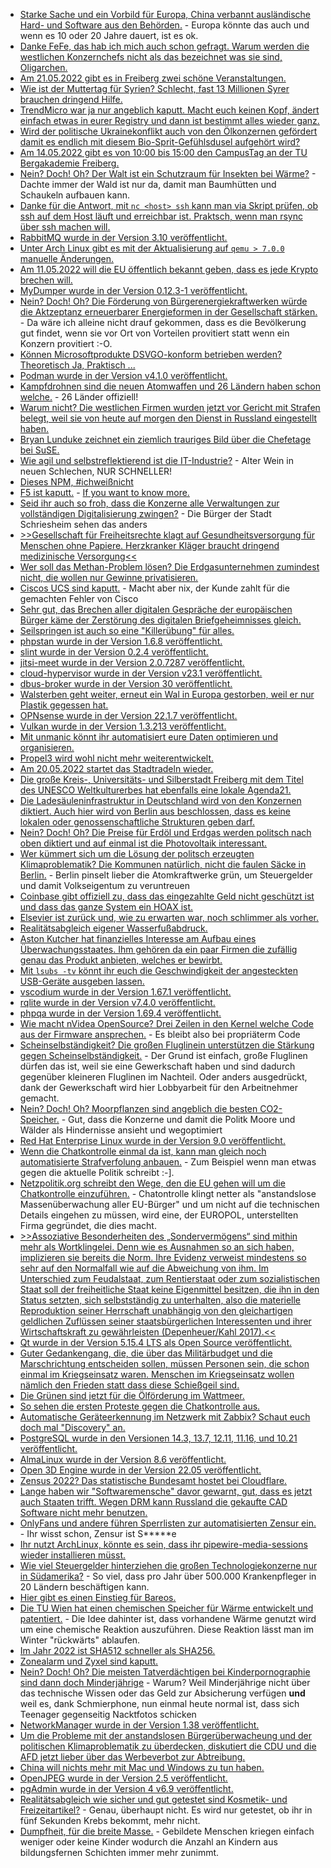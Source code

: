 * [Starke Sache und ein Vorbild für Europa, China verbannt ausländische Hard- und Software aus den Behörden.](https://blog.fefe.de/?ts=9c86d1ab) - Europa könnte das auch und wenn es 10 oder 20 Jahre dauert, ist es ok.
* [Danke FeFe, das hab ich mich auch schon gefragt. Warum werden die westlichen Konzernchefs nicht als das bezeichnet was sie sind, Oligarchen.](https://blog.fefe.de/?ts=9c896e14)
* [Am 21.05.2022 gibt es in Freiberg zwei schöne Veranstaltungen.](https://freibergfueralle.de/fotowettbewerb-fuer-alle)
* [Wie ist der Muttertag für Syrien? Schlecht, fast 13 Millionen Syrer brauchen dringend Hilfe.](https://netzfrauen.org/2022/05/08/syria-2/)
* [TrendMicro war ja nur angeblich kaputt. Macht euch keinen Kopf, ändert einfach etwas in eurer Registry und dann ist bestimmt alles wieder ganz.](https://www.borncity.com/blog/2022/05/09/trend-micro-sicherheitslsungen-registry-nderungen-nach-fehlalarm-3-mai-2022-zurcknehmen/)
* [Wird der politische Ukrainekonflikt auch von den Ölkonzernen gefördert damit es endlich mit diesem Bio-Sprit-Gefühlsdusel aufgehört wird?](https://www.sonnenseite.com/de/mobilitaet/biosprit-umstritten/)
* [Am 14.05.2022 gibt es von 10:00 bis 15:00 den CampusTag an der TU Bergakademie Freiberg.](https://tu-freiberg.de/presse/studieninfos-fuer-schuelerinnen-und-schueler-aus-erster-hand-campustag-am-14-mai)
* [Nein? Doch! Oh? Der Walt ist ein Schutzraum für Insekten bei Wärme?](https://www.sonnenseite.com/de/umwelt/der-wald-als-schutzraum-fuer-insekten-in-waermeren-klimazonen/) - Dachte immer der Wald ist nur da, damit man Baumhütten und Schaukeln aufbauen kann.
* [Danke für die Antwort, mit `nc <host> ssh` kann man via Skript prüfen, ob ssh auf dem Host läuft und erreichbar ist. Praktsch, wenn man rsync über ssh machen will.](https://utcc.utoronto.ca/~cks/space/blog/sysadmin/CheckRsyncMasterIsUp)
* [RabbitMQ wurde in der Version 3.10 veröffentlicht.](https://blog.rabbitmq.com/posts/2022/05/rabbitmq-3.10-release-overview/)
* [Unter Arch Linux gibt es mit der Aktualisierung auf `qemu > 7.0.0` manuelle Änderungen.](https://archlinux.org/news/qemu-700-changes-split-package-setup/)
* [Am 11.05.2022 will die EU öffentlich bekannt geben, dass es jede Krypto brechen will.](https://www.ccc.de/de/updates/2022/eu-kommission-will-alle-chatnachrichten-durchleuchten)
* [MyDumper wurde in der Version 0.12.3-1 veröffentlicht.](https://www.percona.com/blog/mydumper-0-12-3-1-is-now-available/)
* [Nein? Doch! Oh? Die Förderung von Bürgerenergiekraftwerken würde die Aktzeptanz erneuerbarer Energieformen in der Gesellschaft stärken.](https://www.sonnenseite.com/de/politik/ein-wegweisendes-bverfg-urteil-fuer-die-windkraft-und-ausgerechnet-der-bwe-kritisiert/) - Da wäre ich alleine nicht drauf gekommen, dass es die Bevölkerung gut findet, wenn sie vor Ort von Vorteilen provitiert statt wenn ein Konzern provitiert :-O.
* [Können Microsoftprodukte DSVGO-konform betrieben werden? Theoretisch Ja, Praktisch ... ](https://www.kuketz-blog.de/datenschutz-studien-analysen-und-einschaetzungen-zu-microsoft-produkten/)
* [Podman wurde in der Version v4.1.0 veröffentlicht.](https://podman.io/releases/2022/05/09/podman-release-v4.1.0.html)
* [Kampfdrohnen sind die neuen Atomwaffen und 26 Ländern haben schon welche.](https://netzpolitik.org/2022/26-laender-haben-bewaffnete-drohnen/) - 26 Länder offiziell!
* [Warum nicht? Die westlichen Firmen wurden jetzt vor Gericht mit Strafen belegt, weil sie von heute auf morgen den Dienst in Russland eingestellt haben.](https://www.bleepingcomputer.com/news/technology/dell-apple-netflix-face-lawsuits-for-pulling-services-out-of-russia/)
* [Bryan Lunduke zeichnet ein ziemlich trauriges Bild über die Chefetage bei SuSE.](https://blog.fefe.de/?ts=9c84f822)
* [Wie agil und selbstreflektierend ist die IT-Industrie?](https://blog.fefe.de/?ts=9c84f0e0) - Alter Wein in neuen Schlechen, NUR SCHNELLER!
* [Dieses NPM, #ichweißnicht](https://blog.fefe.de/?ts=9c84ed8a)
* [F5 ist kaputt.](https://blog.fefe.de/?ts=9c84e657) - [If you want to know more.](https://www.bleepingcomputer.com/news/security/hackers-exploiting-critical-f5-big-ip-bug-public-exploits-released/)
* [Seid ihr auch so froh, dass die Konzerne alle Verwaltungen zur vollständigen Digitalisierung zwingen?](https://www.borncity.com/blog/2022/05/10/schriesheim-kommunale-daten-nach-ransomware-befall-im-darknet/) - Die Bürger der Stadt Schriesheim sehen das anders
* [>>Gesellschaft für Freiheitsrechte klagt auf Gesundheitsversorgung für Menschen ohne Papiere. Herzkranker Kläger braucht dringend medizinische Versorgung<<](https://freiheitsrechte.org/pm-gesundheitsversorgung/)
* [Wer soll das Methan-Problem lösen? Die Erdgasunternehmen zumindest nicht, die wollen nur Gewinne privatisieren.](https://www.sonnenseite.com/de/wirtschaft/ein-grossteil-der-erdgas-unternehmen-ignoriert-weiter-klimaschaedliche-methan-emissionen/)
* [Ciscos UCS sind kaputt.](https://www.borncity.com/blog/2022/05/10/fertigungsfehler-cisco-warnt-vor-dimm-ausfllen/) - Macht aber nix, der Kunde zahlt für die gemachten Fehler von Cisco
* [Sehr gut, das Brechen aller digitalen Gespräche der europäischen Bürger käme der Zerstörung des digitalen Briefgeheimnisses gleich.](https://www.patrick-breyer.de/zerstoerung-des-digitalen-briefgeheimnisses-klage-gegen-chatkontrolle-eingereicht/)
* [Seilspringen ist auch so eine "Killerübung" für alles.](https://www.careelite.de/seilspringen-vorteile-springseil/)
* [phpstan wurde in der Version 1.6.8 veröffentlicht.](https://github.com/phpstan/phpstan/releases/tag/1.6.8)
* [slint wurde in der Version 0.2.4 veröffentlicht.](https://github.com/slint-ui/slint/releases/tag/v0.2.4)
* [jitsi-meet wurde in der Version 2.0.7287 veröffentlicht.](https://github.com/jitsi/jitsi-meet/releases/tag/stable/jitsi-meet_7287)
* [cloud-hypervisor wurde in der Version v23.1 veröffentlicht.](https://github.com/cloud-hypervisor/cloud-hypervisor/releases/tag/v23.1)
* [dbus-broker wurde in der Version 30 veröffentlicht.](https://www.phoronix.com/scan.php?page=news_item&px=Dbus-Broker-30)
* [Walsterben geht weiter, erneut ein Wal in Europa gestorben, weil er nur Plastik gegessen hat.](https://netzfrauen.org/2022/05/10/plastik-8/)
* [OPNsense wurde in der Version 22.1.7 veröffentlicht.](https://opnsense.org/opnsense-22-1-7-released/)
* [Vulkan wurde in der Version 1.3.213 veröffentlicht.](https://www.phoronix.com/scan.php?page=news_item&px=Vulkan-1.3.213-Released)
* [Mit unmanic könnt ihr automatisiert eure Daten optimieren und organisieren.](https://docs.unmanic.app/)
* [Propel3 wird wohl nicht mehr weiterentwickelt.](https://github.com/propelorm/Propel3/issues/92)
* [Am 20.05.2022 startet das Stadtradeln wieder.](https://www.stadtradeln.de)
* [Die große Kreis-, Universitäts- und Silberstadt Freiberg mit dem Titel des UNESCO Weltkulturerbes hat ebenfalls eine lokale Agenda21.](http://freibergeragenda21.de/)
* [Die Ladesäuleninfrastruktur in Deutschland wird von den Konzernen diktiert. Auch hier wird von Berlin aus beschlossen, dass es keine lokalen oder genossenschaftliche Strukturen geben darf.](https://www.sonnenseite.com/de/mobilitaet/e-mobilitaet-mal-eben-gruen-laden/)
* [Nein? Doch! Oh? Die Preise für Erdöl und Erdgas werden politsch nach oben diktiert und auf einmal ist die Photovoltaik interessant.](https://www.sonnenseite.com/de/wirtschaft/solarenergie-geschaeftsklima-auf-allzeithoch/)
* [Wer kümmert sich um die Lösung der politsch erzeugten Klimaproblematik? Die Kommunen natürlich, nicht die faulen Säcke in Berlin.](https://www.sonnenseite.com/de/politik/stadtspitzen-nennen-erstmals-klimathematik-als-wichtigste-aktuelle-aufgabe/) - Berlin pinselt lieber die Atomkraftwerke grün, um Steuergelder und damit Volkseigentum zu veruntreuen
* [Coinbase gibt offiziell zu, dass das eingezahlte Geld nicht geschützt ist und dass das ganze System ein HOAX ist.](https://blog.fefe.de/?ts=9c85be39)
* [Elsevier ist zurück und, wie zu erwarten war, noch schlimmer als vorher.](https://blog.fefe.de/?ts=9c85be39)
* [Realitätsabgleich eigener Wasserfußabdruck.](https://www.careelite.de/wasserfussabdruck/)
* [Aston Kutcher hat finanzielles Interesse am Aufbau eines Überwachungsstaates. Ihm gehören da ein paar Firmen die zufällig genau das Produkt anbieten, welches er bewirbt.](https://netzpolitik.org/2022/chatkontrolle-wie-ein-hollywoodstar-fuer-mehr-ueberwachung-wirbt/)
* [Mit `lsubs -tv` könnt ihr euch die Geschwindigkeit der angesteckten USB-Geräte ausgeben lassen.](https://utcc.utoronto.ca/~cks/space/blog/linux/SeeingUSBDeviceSpeeds)
* [vscodium wurde in der Version 1.67.1 veröffentlicht.](https://github.com/VSCodium/vscodium/releases/tag/1.67.1)
* [rqlite wurde in der Version v7.4.0 veröffentlicht.](https://github.com/rqlite/rqlite/releases/tag/v7.4.0)
* [phpqa wurde in der Version 1.69.4 veröffentlicht.](https://github.com/jakzal/phpqa/releases/tag/v1.69.4)
* [Wie macht nVidea OpenSource? Drei Zeilen in den Kernel welche Code aus der Firmware ansprechen.](https://blog.fefe.de/?ts=9c82f495) - Es bleibt also bei propriäterm Code
* [Scheinselbständigkeit? Die großen Fluglinein unterstützen die Stärkung gegen Scheinselbständigkeit.](https://netzpolitik.org/2022/richtlinie-fuer-plattformarbeit-unerwartete-verbuendete-im-kampf-gegen-scheinselbststaendigkeit/) - Der Grund ist einfach, große Fluglinen dürfen das ist, weil sie eine Gewerkschaft haben und sind dadurch gegenüber kleineren Fluglinen im Nachteil. Oder anders ausgedrückt, dank der Gewerkschaft wird hier Lobbyarbeit für den Arbeitnehmer gemacht.
* [Nein? Doch! Oh? Moorpflanzen sind angeblich die besten CO2-Speicher.](https://www.sonnenseite.com/de/wissenschaft/moorpflanzen-sind-die-besten-co2-speicher/) - Gut, dass die Konzerne und damit die Politk Moore und Wälder als Hindernisse ansieht und wegoptimiert
* [Red Hat Enterprise Linux wurde in der Version 9.0 veröffentlicht.](https://lwn.net/Articles/894869/)
* [Wenn die Chatkontrolle einmal da ist, kann man gleich noch automatisierte Strafverfolung anbauen.](https://tuxproject.de/blog/2022/05/verbesserungsidee-zur-chatkontrolle/) - Zum Beispiel wenn man etwas gegen die aktuelle Politik schreibt :-].
* [Netzpolitik.org schreibt den Wege, den die EU gehen will um die Chatkontrolle einzuführen.](https://netzpolitik.org/2022/chatkontrolle-das-eu-ueberwachungsmonster-kommt-wirklich-wenn-wir-nichts-dagegen-tun/) - Chatontrolle klingt netter als "anstandslose Massenüberwachung aller EU-Bürger" und um nicht auf die technischen Details eingehen zu müssen, wird eine, der EUROPOL, unterstellten Firma gegründet, die dies macht.
* [>>Assoziative Besonderheiten des „Sondervermögens“ sind mithin mehr als Wortklingelei. Denn wie es Ausnahmen so an sich haben, implizieren sie bereits die Norm. Ihre Evidenz verweist mindestens so sehr auf den Normalfall wie auf die Abweichung von ihm. Im Unterschied zum Feudalstaat, zum Rentierstaat oder zum sozialistischen Staat soll der freiheitliche Staat keine Eigenmittel besitzen, die ihn in den Status setzten, sich selbstständig zu unterhalten, also die materielle Reproduktion seiner Herrschaft unabhängig von den gleichartigen geldlichen Zuflüssen seiner staatsbürgerlichen Interessenten und ihrer Wirtschaftskraft zu gewährleisten (Depenheuer/Kahl 2017).<<](https://verfassungsblog.de/wer-hatte-nicht-gern-ein-sondervermogen/)
* [Qt wurde in der Version 5.15.4 LTS als Open Source veröffentlicht.](https://www.phoronix.com/scan.php?page=news_item&px=Qt-5.15.4-Open-Source)
* [Guter Gedankengang, die, die über das Militärbudget und die Marschrichtung entscheiden sollen, müssen Personen sein, die schon einmal im Kriegseinsatz waren. Menschen im Kriegseinsatz wollen nämlich den Frieden statt dass diese Schießgeil sind.](https://blog.fefe.de/?ts=9c83f94d)
* [Die Grünen sind jetzt für die Ölförderung im Wattmeer.](https://blog.fefe.de/?ts=9c83f5e5)
* [So sehen die ersten Proteste gegen die Chatkontrolle aus.](https://netzpolitik.org/2022/protest-so-war-die-erste-demo-gegen-die-chatkontrolle/)
* [Automatische Geräteerkennung im Netzwerk mit Zabbix? Schaut euch doch mal "Discovery" an.](https://blog.zabbix.com/handy-tips-29-discovering-hosts-and-services-with-network-discovery/20484/)
* [PostgreSQL wurde in den Versionen 14.3, 13.7, 12.11, 11.16, und 10.21 veröffentlicht.](https://www.postgresql.org/about/news/postgresql-143-137-1211-1116-and-1021-released-2449/)
* [AlmaLinux wurde in der Version 8.6 veröffentlicht.](https://lwn.net/Articles/895080/)
* [Open 3D Engine wurde in der Version 22.05 veröffentlicht.](https://www.phoronix.com/scan.php?page=news_item&px=O3DE-22.04-Open-3D-Engine)
* [Zensus 2022? Das statistische Bundesamt hostet bei Cloudflare.](https://www.kuketz-blog.de/zensus-2022-statistisches-bundesamt-hostet-bei-cloudflare/)
* [Lange haben wir "Softwaremensche" davor gewarnt, gut, dass es jetzt auch Staaten trifft. Wegen DRM kann Russland die gekaufte CAD Software nicht mehr benutzen.](https://blog.fefe.de/?ts=9c83a661)
* [OnlyFans und andere führen Sperrlisten zur automatisierten Zensur ein.](https://netzpolitik.org/2022/menstruation-verboten-onlyfans-zensiert-mindestens-149-woerter/) - Ihr wisst schon, Zensur ist S\*\*\*\*\*e
* [Ihr nutzt ArchLinux, könnte es sein, dass ihr pipewire-media-sessions wieder installieren müsst.](https://archlinux.org/news/undone-replacement-of-pipewire-media-session-with-wireplumber/)
* [Wie viel Steuergelder hinterziehen die großen Technologiekonzerne nur in Südamerika?](https://netzpolitik.org/2022/reihe-ueber-digitalen-kolonialismus-westliche-tech-konzerne-sparen-milliarden-im-globalen-sueden/) - So viel, dass pro Jahr über 500.000 Krankenpfleger in 20 Ländern beschäftigen kann.
* [Hier gibt es einen Einstieg für Bareos.](https://opensource.com/article/22/5/bareos-open-source-client-server-backup-solution)
* [Die TU Wien hat einen chemischen Speicher für Wärme entwickelt und patentiert.](https://www.sonnenseite.com/de/wissenschaft/tu-wien-entwickelt-chemischen-waermespeicher/) - Die Idee dahinter ist, dass vorhandene Wärme genutzt wird um eine chemische Reaktion auszuführen. Diese Reaktion lässt man im Winter "rückwärts" ablaufen.
* [Im Jahr 2022 ist SHA512 schneller als SHA256.](https://blog.nashcom.de/nashcomblog.nsf/dx/sha512-is-faster-then-sha256.htm)
* [Zonealarm und Zyxel sind kaputt.](https://blog.fefe.de/?ts=9c80dbe8)
* [Nein? Doch! Oh? Die meisten Tatverdächtigen bei Kinderpornographie sind dann doch Minderjährige](https://netzpolitik.org/2022/strafrecht-die-meisten-tatverdaechtigen-bei-kinderpornografie-sind-minderjaehrig/) - Warum? Weil Minderjährige nicht über das technische Wissen oder das Geld zur Absicherung verfügen **und** weil es, dank Schmierphone, nun einmal heute normal ist, dass sich Teenager gegenseitig Nacktfotos schicken
* [NetworkManager wurde in der Version 1.38 veröffentlicht.](https://www.phoronix.com/scan.php?page=news_item&px=NetworkManager-1.38-Released)
* [Um die Probleme mit der anstandslosen Bürgerüberwacheung und der politischen Klimaproblematik zu überdecken, diskutiert die CDU und die AFD jetzt lieber über das Werbeverbot zur Abtreibung.](https://blog.fefe.de/?ts=9c806bf2)
* [China will nichts mehr mit Mac und Windows zu tun haben.](https://www.borncity.com/blog/2022/05/14/china-steigt-bei-behrden-und-staatsbetrieben-aus-mac-windows-und-auslndischen-pcs-aus/)
* [OpenJPEG wurde in der Version 2.5 veröffentlicht.](https://www.phoronix.com/scan.php?page=news_item&px=OpenJPEG-2.5-Brings-HTJ2K)
* [pgAdmin wurde in der Version 4 v6.9 veröffentlicht.](https://www.postgresql.org/about/news/pgadmin-4-v69-released-2450/)
* [Realitätsabgleich wie sicher und gut getestet sind Kosmetik- und Freizeitartikel?](https://www.henning-uhle.eu/allgemein/hautprobleme-wie-ich-fast-bekloppt-wurde) - Genau, überhaupt nicht. Es wird nur getestet, ob ihr in fünf Sekunden Krebs bekommt, mehr nicht.
* [Dumpfheit, für die breite Masse.](https://blog.fefe.de/?ts=9c81667a) - Gebildete Menschen kriegen einfach weniger oder keine Kinder wodurch die Anzahl an Kindern aus bildungsfernen Schichten immer mehr zunimmt.
